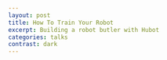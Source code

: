```yaml
---
layout: post
title: How To Train Your Robot
excerpt: Building a robot butler with Hubot
categories: talks
contrast: dark
---
```

